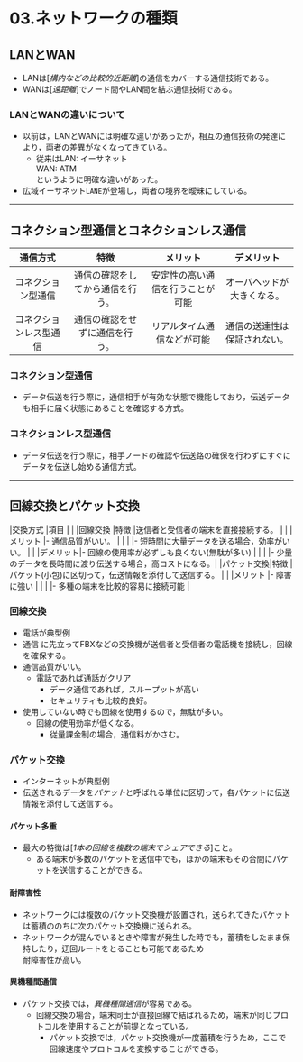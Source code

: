 03.ネットワークの種類
===

## LANとWAN

- LANは[*構内などの比較的近距離*]の通信をカバーする通信技術である。
- WANは[*遠距離*]でノード間やLAN間を結ぶ通信技術である。

### LANとWANの違いについて

- 以前は，LANとWANには明確な違いがあったが，相互の通信技術の発達により，両者の差異がなくなってきている。
  - 従来はLAN: イーサネット  
	WAN: ATM  
	というように明確な違いがあった。
- 広域イーサネット`LANE`が登場し，両者の境界を曖昧にしている。

---

## コネクション型通信とコネクションレス通信

|通信方式              |特徴                            |メリット                        |デメリット                  |
|:--------------------:|:------------------------------:|:------------------------------:|:--------------------------:|
|コネクション型通信    |通信の確認をしてから通信を行う。|安定性の高い通信を行うことが可能|オーバヘッドが大きくなる。  |
|コネクションレス型通信|通信の確認をせずに通信を行う。  |リアルタイム通信などが可能      |通信の送達性は保証されない。|

### コネクション型通信

- データ伝送を行う際に，通信相手が有効な状態で機能しており，伝送データも相手に届く状態にあることを確認する方式。

### コネクションレス型通信

- データ伝送を行う際に，相手ノードの確認や伝送路の確保を行わずにすぐにデータを伝送し始める通信方式。

---

## 回線交換とパケット交換

|交換方式    |項目      |                                                          |
|回線交換    |特徴      |送信者と受信者の端末を直接接続する。                      |
|            |メリット  |- 通信品質がいい。                                        |
|            |          |- 短時間に大量データを送る場合，効率がいい。              |
|            |デメリット|- 回線の使用率が必ずしも良くない(無駄が多い)              |
|            |          |- 少量のデータを長時間に渡り伝送する場合，高コストになる。|
|パケット交換|特徴      |パケット(小包)に区切って，伝送情報を添付して送信する。    |
|            |メリット  |- 障害に強い                                              |
|            |          |- 多種の端末を比較的容易に接続可能                        |

### 回線交換

- 電話が典型例
- 通信 に先立ってFBXなどの交換機が送信者と受信者の電話機を接続し，回線を確保する。
- 通信品質がいい。
  - 電話であれば通話がクリア
	- データ通信であれば，スループットが高い
	- セキュリティも比較的良好。
- 使用していない時でも回線を使用するので，無駄が多い。
  - 回線の使用効率が低くなる。
	- 従量課金制の場合，通信料がかさむ。

### パケット交換

- インターネットが典型例
- 伝送されるデータを*パケット*と呼ばれる単位に区切って，各パケットに伝送情報を添付して送信する。

#### パケット多重

- 最大の特徴は[*1本の回線を複数の端末でシェアできる*]こと。
  - ある端末が多数のパケットを送信中でも，ほかの端末もその合間にパケットを送信することができる。

#### 耐障害性

- ネットワークには複数のパケット交換機が設置され，送られてきたパケットは蓄積ののちに次のパケット交換機に送られる。
- ネットワークが混んでいるときや障害が発生した時でも，蓄積をしたまま保持したり，迂回ルートをとることも可能であるため  
耐障害性が高い。

#### 異機種間通信

- パケット交換では，*異機種間通信*が容易である。
   - 回線交換の場合，端末同士が直接回線で結ばれるため，端末が同じプロトコルを使用することが前提となっている。
	 - パケット交換では，パケット交換機が一度蓄積を行うため，ここで回線速度やプロトコルを変換することができる。

